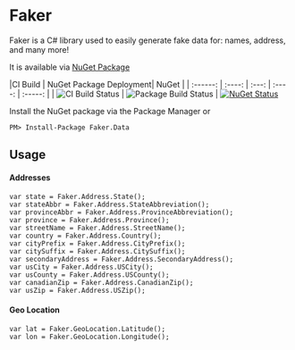 # Faker
Faker is a C# library used to easily generate fake data for: names, address, and many more!

It is available via [NuGet Package](https://www.nuget.org/packages/Faker.Data/)


|CI Build | NuGet Package Deployment| NuGet |
| :------: | :----: | :---: | :----: | :-----: |
| ![CI Build Status](https://ferm.visualstudio.com/DefaultCollection/_apis/public/build/definitions/c55f9b7a-25b6-4f2e-8b7e-b1c8345d9344/10/badge) | ![Package Build Status](https://ferm.visualstudio.com/DefaultCollection/_apis/public/build/definitions/c55f9b7a-25b6-4f2e-8b7e-b1c8345d9344/11/badge) | [![NuGet Status](https://img.shields.io/nuget/v/Faker.Data.svg)](https://www.nuget.org/packages/Faker.Data/)

Install the NuGet package via the Package Manager or
```
PM> Install-Package Faker.Data
```
## Usage

#### Addresses
```
var state = Faker.Address.State();
var stateAbbr = Faker.Address.StateAbbreviation();
var provinceAbbr = Faker.Address.ProvinceAbbreviation();
var province = Faker.Address.Province();
var streetName = Faker.Address.StreetName();
var country = Faker.Address.Country();
var cityPrefix = Faker.Address.CityPrefix();
var citySuffix = Faker.Address.CitySuffix();
var secondaryAddress = Faker.Address.SecondaryAddress();
var usCity = Faker.Address.USCity();
var usCounty = Faker.Address.USCounty();
var canadianZip = Faker.Address.CanadianZip();
var usZip = Faker.Address.USZip();
```
#### Geo Location
```
var lat = Faker.GeoLocation.Latitude();
var lon = Faker.GeoLocation.Longitude();
```


